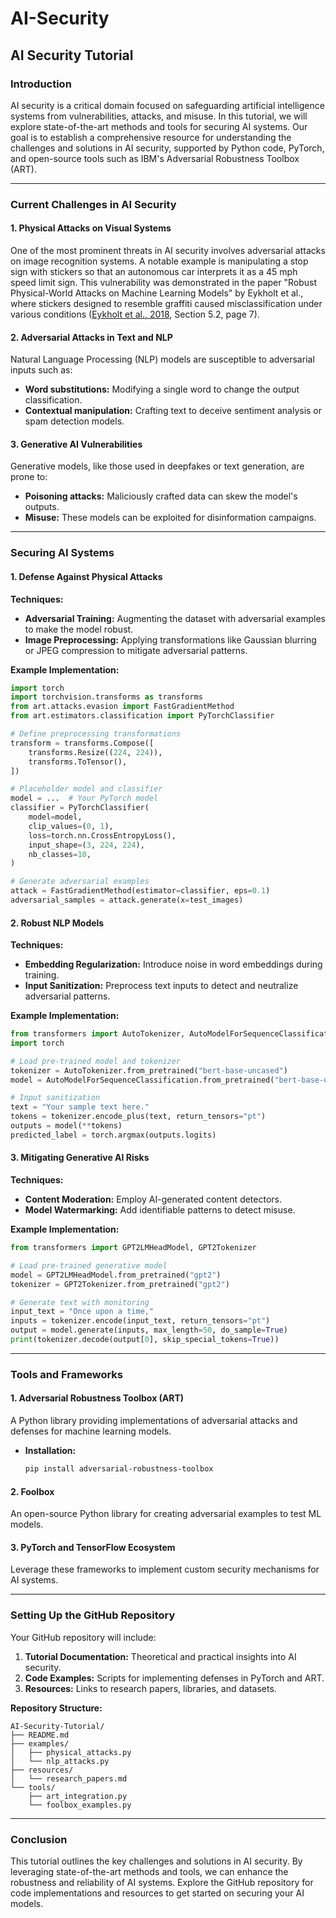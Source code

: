 # AI-Security
## AI Security Tutorial

### Introduction

AI security is a critical domain focused on safeguarding artificial intelligence systems from vulnerabilities, attacks, and misuse. In this tutorial, we will explore state-of-the-art methods and tools for securing AI systems. Our goal is to establish a comprehensive resource for understanding the challenges and solutions in AI security, supported by Python code, PyTorch, and open-source tools such as IBM's Adversarial Robustness Toolbox (ART).

---

### Current Challenges in AI Security

#### 1. Physical Attacks on Visual Systems
One of the most prominent threats in AI security involves adversarial attacks on image recognition systems. A notable example is manipulating a stop sign with stickers so that an autonomous car interprets it as a 45 mph speed limit sign. This vulnerability was demonstrated in the paper "Robust Physical-World Attacks on Machine Learning Models" by Eykholt et al., where stickers designed to resemble graffiti caused misclassification under various conditions ([Eykholt et al., 2018](https://arxiv.org/pdf/1707.08945), Section 5.2, page 7).

#### 2. Adversarial Attacks in Text and NLP
Natural Language Processing (NLP) models are susceptible to adversarial inputs such as:
- **Word substitutions:** Modifying a single word to change the output classification.
- **Contextual manipulation:** Crafting text to deceive sentiment analysis or spam detection models.

#### 3. Generative AI Vulnerabilities
Generative models, like those used in deepfakes or text generation, are prone to:
- **Poisoning attacks:** Maliciously crafted data can skew the model's outputs.
- **Misuse:** These models can be exploited for disinformation campaigns.

---

### Securing AI Systems

#### 1. Defense Against Physical Attacks
**Techniques:**
- **Adversarial Training:** Augmenting the dataset with adversarial examples to make the model robust.
- **Image Preprocessing:** Applying transformations like Gaussian blurring or JPEG compression to mitigate adversarial patterns.

**Example Implementation:**
```python
import torch
import torchvision.transforms as transforms
from art.attacks.evasion import FastGradientMethod
from art.estimators.classification import PyTorchClassifier

# Define preprocessing transformations
transform = transforms.Compose([
    transforms.Resize((224, 224)),
    transforms.ToTensor(),
])

# Placeholder model and classifier
model = ...  # Your PyTorch model
classifier = PyTorchClassifier(
    model=model,
    clip_values=(0, 1),
    loss=torch.nn.CrossEntropyLoss(),
    input_shape=(3, 224, 224),
    nb_classes=10,
)

# Generate adversarial examples
attack = FastGradientMethod(estimator=classifier, eps=0.1)
adversarial_samples = attack.generate(x=test_images)
```

#### 2. Robust NLP Models
**Techniques:**
- **Embedding Regularization:** Introduce noise in word embeddings during training.
- **Input Sanitization:** Preprocess text inputs to detect and neutralize adversarial patterns.

**Example Implementation:**
```python
from transformers import AutoTokenizer, AutoModelForSequenceClassification
import torch

# Load pre-trained model and tokenizer
tokenizer = AutoTokenizer.from_pretrained("bert-base-uncased")
model = AutoModelForSequenceClassification.from_pretrained("bert-base-uncased")

# Input sanitization
text = "Your sample text here."
tokens = tokenizer.encode_plus(text, return_tensors="pt")
outputs = model(**tokens)
predicted_label = torch.argmax(outputs.logits)
```

#### 3. Mitigating Generative AI Risks
**Techniques:**
- **Content Moderation:** Employ AI-generated content detectors.
- **Model Watermarking:** Add identifiable patterns to detect misuse.

**Example Implementation:**
```python
from transformers import GPT2LMHeadModel, GPT2Tokenizer

# Load pre-trained generative model
model = GPT2LMHeadModel.from_pretrained("gpt2")
tokenizer = GPT2Tokenizer.from_pretrained("gpt2")

# Generate text with monitoring
input_text = "Once upon a time,"
inputs = tokenizer.encode(input_text, return_tensors="pt")
output = model.generate(inputs, max_length=50, do_sample=True)
print(tokenizer.decode(output[0], skip_special_tokens=True))
```

---

### Tools and Frameworks

#### 1. Adversarial Robustness Toolbox (ART)
A Python library providing implementations of adversarial attacks and defenses for machine learning models.
- **Installation:**
  ```bash
  pip install adversarial-robustness-toolbox
  ```

#### 2. Foolbox
An open-source Python library for creating adversarial examples to test ML models.

#### 3. PyTorch and TensorFlow Ecosystem
Leverage these frameworks to implement custom security mechanisms for AI systems.

---

### Setting Up the GitHub Repository
Your GitHub repository will include:
1. **Tutorial Documentation:** Theoretical and practical insights into AI security.
2. **Code Examples:** Scripts for implementing defenses in PyTorch and ART.
3. **Resources:** Links to research papers, libraries, and datasets.

**Repository Structure:**
```
AI-Security-Tutorial/
├── README.md
├── examples/
│   ├── physical_attacks.py
│   └── nlp_attacks.py
├── resources/
│   └── research_papers.md
└── tools/
    ├── art_integration.py
    └── foolbox_examples.py
```

---

### Conclusion

This tutorial outlines the key challenges and solutions in AI security. By leveraging state-of-the-art methods and tools, we can enhance the robustness and reliability of AI systems. Explore the GitHub repository for code implementations and resources to get started on securing your AI models.

